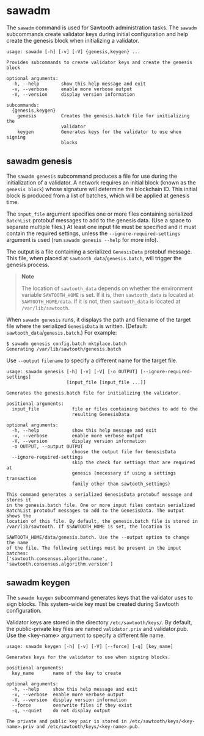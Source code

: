 # sawadm

The `sawadm` command is used for Sawtooth administration tasks. The
`sawadm` subcommands create validator keys during initial configuration
and help create the genesis block when initializing a validator.

``` console
usage: sawadm [-h] [-v] [-V] {genesis,keygen} ...

Provides subcommands to create validator keys and create the genesis block

optional arguments:
  -h, --help        show this help message and exit
  -v, --verbose     enable more verbose output
  -V, --version     display version information

subcommands:
  {genesis,keygen}
    genesis         Creates the genesis.batch file for initializing the
                    validator
    keygen          Generates keys for the validator to use when signing
                    blocks
```

## sawadm genesis

<!--
     Copyright 2017 Intel Corporation

     Licensed under the Apache License, Version 2.0 (the "License");
     you may not use this file except in compliance with the License.
     You may obtain a copy of the License at

         http://www.apache.org/licenses/LICENSE-2.0

     Unless required by applicable law or agreed to in writing, software
     distributed under the License is distributed on an "AS IS" BASIS,
     WITHOUT WARRANTIES OR CONDITIONS OF ANY KIND, either express or implied.
     See the License for the specific language governing permissions and
     limitations under the License.

  Licensed under Creative Commons Attribution 4.0 International License
  https://creativecommons.org/licenses/by/4.0/
-->

The `sawadm genesis` subcommand produces a file for use during the
initialization of a validator. A network requires an initial block
(known as the `genesis block`) whose signature will
determine the blockchain ID. This initial block is produced from a list
of batches, which will be applied at genesis time.

The `input_file` argument specifies one or more files containing
serialized `BatchList` protobuf messages to add to the genesis data. (Use a
space to separate multiple files.) At least one input file must be specified and
it must contain the required settings, unless the `--ignore-required-settings`
argument is used (run `sawadm genesis --help` for more info).

The output is a file containing a serialized `GenesisData` protobuf
message. This file, when placed at
`sawtooth_data`/`genesis.batch`, will trigger the genesis
process.

> **Note**
>
> The location of `sawtooth_data` depends on whether the
> environment variable `SAWTOOTH_HOME` is set. If it is, then
> `sawtooth_data` is located at `SAWTOOTH_HOME/data`. If it is
> not, then `sawtooth_data` is located at `/var/lib/sawtooth`.

When `sawadm genesis` runs, it displays the path and filename of the
target file where the serialized `GenesisData` is written. (Default:
`sawtooth_data`/`genesis.batch`.) For example:

``` console
$ sawadm genesis config.batch mktplace.batch
Generating /var/lib/sawtooth/genesis.batch
```

Use `--output` `filename` to specify a different name for
the target file.

``` console
usage: sawadm genesis [-h] [-v] [-V] [-o OUTPUT] [--ignore-required-settings]
                      [input_file [input_file ...]]

Generates the genesis.batch file for initializing the validator.

positional arguments:
  input_file            file or files containing batches to add to the
                        resulting GenesisData

optional arguments:
  -h, --help            show this help message and exit
  -v, --verbose         enable more verbose output
  -V, --version         display version information
  -o OUTPUT, --output OUTPUT
                        choose the output file for GenesisData
  --ignore-required-settings
                        skip the check for settings that are required at
                        genesis (necessary if using a settings transaction
                        family other than sawtooth_settings)

This command generates a serialized GenesisData protobuf message and stores it
in the genesis.batch file. One or more input files contain serialized
BatchList protobuf messages to add to the GenesisData. The output shows the
location of this file. By default, the genesis.batch file is stored in
/var/lib/sawtooth. If $SAWTOOTH_HOME is set, the location is

SAWTOOTH_HOME/data/genesis.batch. Use the --output option to change the name
of the file. The following settings must be present in the input batches:
['sawtooth.consensus.algorithm.name', 'sawtooth.consensus.algorithm.version']
```

## sawadm keygen

The `sawadm keygen` subcommand generates keys that the validator uses to
sign blocks. This system-wide key must be created during Sawtooth
configuration.

Validator keys are stored in the directory `/etc/sawtooth/keys/`. By
default, the public-private key files are named `validator.priv` and
validator.pub. Use the \<key-name> argument to specify a different file
name.

``` console
usage: sawadm keygen [-h] [-v] [-V] [--force] [-q] [key_name]

Generates keys for the validator to use when signing blocks.

positional arguments:
  key_name       name of the key to create

optional arguments:
  -h, --help     show this help message and exit
  -v, --verbose  enable more verbose output
  -V, --version  display version information
  --force        overwrite files if they exist
  -q, --quiet    do not display output

The private and public key pair is stored in /etc/sawtooth/keys/<key-
name>.priv and /etc/sawtooth/keys/<key-name>.pub.

```
